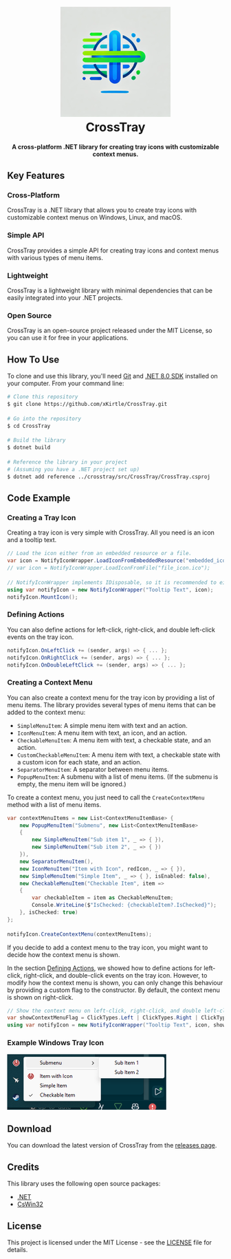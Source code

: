 ﻿<h1 align="center">
  <br>
  <a href="#">
    <img src="./media/CrossTray.png" alt="CrossTray" width="256">
  </a>
  <br>
  CrossTray
  <br>
</h1>

<h4 align="center">A cross-platform .NET library for creating tray icons with customizable context menus.</h4>

## Key Features

### **Cross-Platform**
CrossTray is a .NET library that allows you to create tray icons with customizable context menus on Windows, Linux, and macOS.

### **Simple API**
CrossTray provides a simple API for creating tray icons and context menus with various types of menu items.

### **Lightweight**
CrossTray is a lightweight library with minimal dependencies that can be easily integrated into your .NET projects.

### **Open Source**
CrossTray is an open-source project released under the MIT License, so you can use it for free in your applications.

## How To Use

To clone and use this library, you'll need [Git](https://git-scm.com) and [.NET 8.0 SDK](https://dotnet.microsoft.com/download/dotnet/8.0) installed on your computer. From your command line:

```bash
# Clone this repository
$ git clone https://github.com/xKirtle/CrossTray.git

# Go into the repository
$ cd CrossTray

# Build the library
$ dotnet build

# Reference the library in your project
# (Assuming you have a .NET project set up)
$ dotnet add reference ../crosstray/src/CrossTray/CrossTray.csproj
```
## Code Example

### Creating a Tray Icon
Creating a tray icon is very simple with CrossTray. All you need is an icon and a tooltip text.

```csharp
// Load the icon either from an embedded resource or a file.
var icon = NotifyIconWrapper.LoadIconFromEmbeddedResource("embedded_icon.ico", Assembly.GetExecutingAssembly());
// var icon = NotifyIconWrapper.LoadIconFromFile("file_icon.ico");

// NotifyIconWrapper implements IDisposable, so it is recommended to either use it within a using block or call Dispose() when you are done.
using var notifyIcon = new NotifyIconWrapper("Tooltip Text", icon);
notifyIcon.MountIcon();
```

### Defining Actions 

You can also define actions for left-click, right-click, and double left-click events on the tray icon.

```csharp
notifyIcon.OnLeftClick += (sender, args) => { ... };
notifyIcon.OnRightClick += (sender, args) => { ... };
notifyIcon.OnDoubleLeftClick += (sender, args) => { ... };
```

### Creating a Context Menu

You can also create a context menu for the tray icon by providing a list of menu items.
The library provides several types of menu items that can be added to the context menu:

- `SimpleMenuItem`: A simple menu item with text and an action.
- `IconMenuItem`: A menu item with text, an icon, and an action.
- `CheckableMenuItem`: A menu item with text, a checkable state, and an action.
- `CustomCheckableMenuItem`: A menu item with text, a checkable state with a custom icon for each state, and an action.
- `SeparatorMenuItem`: A separator between menu items.
- `PopupMenuItem`: A submenu with a list of menu items. (If the submenu is empty, the menu item will be ignored.)

To create a context menu, you just need to call the `CreateContextMenu` method with a list of menu items.

```csharp
var contextMenuItems = new List<ContextMenuItemBase> {
    new PopupMenuItem("Submenu", new List<ContextMenuItemBase>
    {
        new SimpleMenuItem("Sub item 1", _ => { }),
        new SimpleMenuItem("Sub item 2", _ => { })
    }),
    new SeparatorMenuItem(),
    new IconMenuItem("Item with Icon", redIcon, _ => { }),
    new SimpleMenuItem("Simple Item", _ => { }, isEnabled: false),
    new CheckableMenuItem("Checkable Item", item =>
    {
        var checkableItem = item as CheckableMenuItem;
        Console.WriteLine($"IsChecked: {checkableItem?.IsChecked}");
    }, isChecked: true)
};

notifyIcon.CreateContextMenu(contextMenuItems);
```

If you decide to add a context menu to the tray icon, you might want to decide how the context menu is shown.

In the section <a href="#defining-actions">Defining Actions</a>, we showed how to define actions for left-click, right-click, and double-click events on the tray icon.
However, to modify how the context menu is shown, you can only change this behaviour by providing a custom flag to the constructor. By default, the context menu is shown on right-click.

```csharp
// Show the context menu on left-click, right-click, and double left-click.
var showContextMenuFlag = ClickTypes.Left | ClickTypes.Right | ClickTypes.DoubleLeft;
using var notifyIcon = new NotifyIconWrapper("Tooltip Text", icon, showContextMenuFlag);
```

### Example Windows Tray Icon

![Example Windows Tray Icon](media/ExampleTrayIcon.png)

## Download
You can download the latest version of CrossTray from the [releases page](https://github.com/xKirtle/CrossTray/releases).

## Credits
This library uses the following open source packages:

 - [.NET](https://dotnet.microsoft.com/)
 - [CsWin32](https://github.com/microsoft/CsWin32)

## License

This project is licensed under the MIT License - see the [LICENSE](LICENSE) file for details.